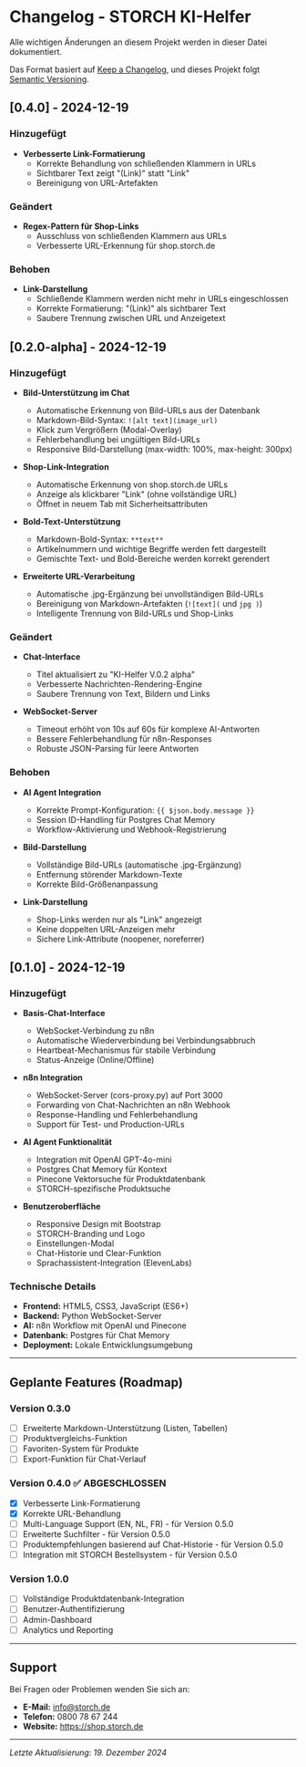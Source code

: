 # Changelog - STORCH KI-Helfer

Alle wichtigen Änderungen an diesem Projekt werden in dieser Datei dokumentiert.

Das Format basiert auf [Keep a Changelog](https://keepachangelog.com/de/1.0.0/),
und dieses Projekt folgt [Semantic Versioning](https://semver.org/spec/v2.0.0.html).

## [0.4.0] - 2024-12-19

### Hinzugefügt
- **Verbesserte Link-Formatierung**
  - Korrekte Behandlung von schließenden Klammern in URLs
  - Sichtbarer Text zeigt "(Link)" statt "Link"
  - Bereinigung von URL-Artefakten

### Geändert
- **Regex-Pattern für Shop-Links**
  - Ausschluss von schließenden Klammern aus URLs
  - Verbesserte URL-Erkennung für shop.storch.de

### Behoben
- **Link-Darstellung**
  - Schließende Klammern werden nicht mehr in URLs eingeschlossen
  - Korrekte Formatierung: "(Link)" als sichtbarer Text
  - Saubere Trennung zwischen URL und Anzeigetext

## [0.2.0-alpha] - 2024-12-19

### Hinzugefügt
- **Bild-Unterstützung im Chat**
  - Automatische Erkennung von Bild-URLs aus der Datenbank
  - Markdown-Bild-Syntax: `![alt text](image_url)`
  - Klick zum Vergrößern (Modal-Overlay)
  - Fehlerbehandlung bei ungültigen Bild-URLs
  - Responsive Bild-Darstellung (max-width: 100%, max-height: 300px)

- **Shop-Link-Integration**
  - Automatische Erkennung von shop.storch.de URLs
  - Anzeige als klickbarer "Link" (ohne vollständige URL)
  - Öffnet in neuem Tab mit Sicherheitsattributen

- **Bold-Text-Unterstützung**
  - Markdown-Bold-Syntax: `**text**`
  - Artikelnummern und wichtige Begriffe werden fett dargestellt
  - Gemischte Text- und Bold-Bereiche werden korrekt gerendert

- **Erweiterte URL-Verarbeitung**
  - Automatische .jpg-Ergänzung bei unvollständigen Bild-URLs
  - Bereinigung von Markdown-Artefakten (`![text](` und `jpg )`)
  - Intelligente Trennung von Bild-URLs und Shop-Links

### Geändert
- **Chat-Interface**
  - Titel aktualisiert zu "KI-Helfer V.0.2 alpha"
  - Verbesserte Nachrichten-Rendering-Engine
  - Saubere Trennung von Text, Bildern und Links

- **WebSocket-Server**
  - Timeout erhöht von 10s auf 60s für komplexe AI-Antworten
  - Bessere Fehlerbehandlung für n8n-Responses
  - Robuste JSON-Parsing für leere Antworten

### Behoben
- **AI Agent Integration**
  - Korrekte Prompt-Konfiguration: `{{ $json.body.message }}`
  - Session ID-Handling für Postgres Chat Memory
  - Workflow-Aktivierung und Webhook-Registrierung

- **Bild-Darstellung**
  - Vollständige Bild-URLs (automatische .jpg-Ergänzung)
  - Entfernung störender Markdown-Texte
  - Korrekte Bild-Größenanpassung

- **Link-Darstellung**
  - Shop-Links werden nur als "Link" angezeigt
  - Keine doppelten URL-Anzeigen mehr
  - Sichere Link-Attribute (noopener, noreferrer)

## [0.1.0] - 2024-12-19

### Hinzugefügt
- **Basis-Chat-Interface**
  - WebSocket-Verbindung zu n8n
  - Automatische Wiederverbindung bei Verbindungsabbruch
  - Heartbeat-Mechanismus für stabile Verbindung
  - Status-Anzeige (Online/Offline)

- **n8n Integration**
  - WebSocket-Server (cors-proxy.py) auf Port 3000
  - Forwarding von Chat-Nachrichten an n8n Webhook
  - Response-Handling und Fehlerbehandlung
  - Support für Test- und Production-URLs

- **AI Agent Funktionalität**
  - Integration mit OpenAI GPT-4o-mini
  - Postgres Chat Memory für Kontext
  - Pinecone Vektorsuche für Produktdatenbank
  - STORCH-spezifische Produktsuche

- **Benutzeroberfläche**
  - Responsive Design mit Bootstrap
  - STORCH-Branding und Logo
  - Einstellungen-Modal
  - Chat-Historie und Clear-Funktion
  - Sprachassistent-Integration (ElevenLabs)

### Technische Details
- **Frontend:** HTML5, CSS3, JavaScript (ES6+)
- **Backend:** Python WebSocket-Server
- **AI:** n8n Workflow mit OpenAI und Pinecone
- **Datenbank:** Postgres für Chat Memory
- **Deployment:** Lokale Entwicklungsumgebung

---

## Geplante Features (Roadmap)

### Version 0.3.0
- [ ] Erweiterte Markdown-Unterstützung (Listen, Tabellen)
- [ ] Produktvergleichs-Funktion
- [ ] Favoriten-System für Produkte
- [ ] Export-Funktion für Chat-Verlauf

### Version 0.4.0 ✅ ABGESCHLOSSEN
- [x] Verbesserte Link-Formatierung
- [x] Korrekte URL-Behandlung
- [ ] Multi-Language Support (EN, NL, FR) - für Version 0.5.0
- [ ] Erweiterte Suchfilter - für Version 0.5.0
- [ ] Produktempfehlungen basierend auf Chat-Historie - für Version 0.5.0
- [ ] Integration mit STORCH Bestellsystem - für Version 0.5.0

### Version 1.0.0
- [ ] Vollständige Produktdatenbank-Integration
- [ ] Benutzer-Authentifizierung
- [ ] Admin-Dashboard
- [ ] Analytics und Reporting

---

## Support

Bei Fragen oder Problemen wenden Sie sich an:
- **E-Mail:** info@storch.de
- **Telefon:** 0800 78 67 244
- **Website:** https://shop.storch.de

---

*Letzte Aktualisierung: 19. Dezember 2024*
